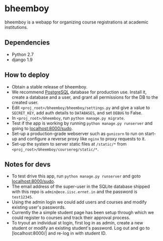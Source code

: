 bheemboy
========

bheemboy is a webapp for organizing course registrations at academic institutions.

Dependencies
------------

- Python 2.7
- django 1.9

How to deploy
-------------

- Obtain a stable release of bheemboy.
- We recommend [PostgreSQL](http://www.postgresql.org/) database for production use.
Install it, create a database and a user, and grant all permissions for the DB to the created user.
- Edit `<proj_root>/bheemboy/bheemboy/settings.py` and give a value to `SECRET_KEY`, add auth details to `DATABASES`, and set `DEBUG` to False.
- In `<proj_root>/bheemboy`, run `python manage.py migrate`.
- Test if the app is working by running `python manage.py runserver` and going to [localhost:8000/sudo](http://localhost:8000/sudo).
- Set-up a production-grade webserver such as `gunicorn` to run on start-up and configure a reverse proxy like `nginx` to proxy requests to it.
- Set-up the system to server static files at `/static/*` from `<proj_root>/bheemboy/coursereg/static/*`.

Notes for devs
--------------

- To test drive this app, run `python manage.py runserver` and goto
[localhost:8000/sudo](http://localhost:8000/sudo).
- The email address of the super-user in the SQLite database shipped with this
repo is `admin@ece.iisc.ernet.in` and the password is `test12345`.
- Using the admin login we could add users and courses and modify existing user's passwords.
- Currently the a simple student page has been setup through which we could register to courses and track their approval process.
- To tryout an individual st login, first log in as admin, create a new student or modify an existing student's password. Log out and go to [localhost:8000/] and re-log in with student ID.
